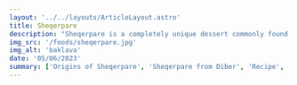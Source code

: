 ```yaml
---
layout: '../../layouts/ArticleLayout.astro'
title: Sheqerpare
description: "Sheqerpare is a completely unique dessert commonly found in Diber."
img_src: '/foods/sheqerpare.jpg'
img_alt: 'baklava'
date: '05/06/2023'
summary: ['Origins of Sheqerpare', 'Sheqerpare from Diber', 'Recipe', 'Conclusion']
---
```

